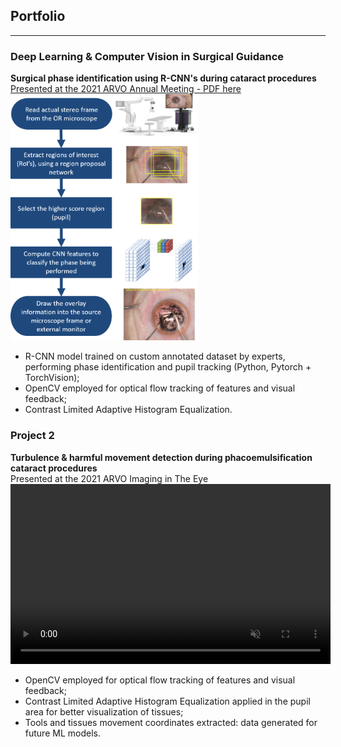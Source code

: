 ## Portfolio

---

### Deep Learning & Computer Vision in Surgical Guidance
**Surgical phase identification using R-CNN's during cataract procedures**
[Presented at the 2021 ARVO Annual Meeting - PDF here](/pdf/Nespolo_ARVO_POSTER.pdf)
<br>
<img src="images/rcnn.png?raw=true" width="300"/>

- R-CNN model trained on custom annotated dataset by experts, performing phase identification and pupil tracking (Python, Pytorch + TorchVision);
- OpenCV employed for optical flow tracking of features and visual feedback;
- Contrast Limited Adaptive Histogram Equalization.

### Project 2
**Turbulence & harmful movement detection during phacoemulsification cataract procedures** <br>
Presented at the 2021 ARVO Imaging in The Eye
<br>
<video width="512" height="288" autoplay muted loop src="videos/phaco_ppt.mp4" type="video/mp4"/>

- OpenCV employed for optical flow tracking of features and visual feedback;
- Contrast Limited Adaptive Histogram Equalization applied in the pupil area for better visualization of tissues;
- Tools and tissues movement coordinates extracted: data generated for future ML models.
<br>

